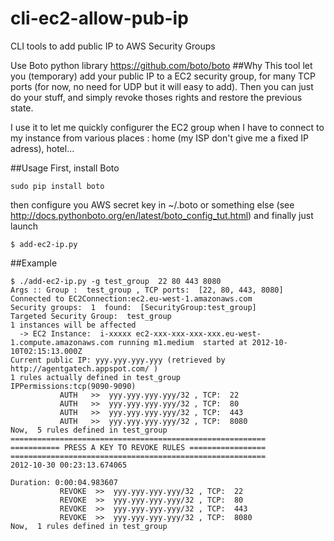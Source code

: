cli-ec2-allow-pub-ip
====================

CLI tools to add public IP to AWS Security Groups

Use Boto python library https://github.com/boto/boto
##Why
This tool let you (temporary) add your public IP to a EC2 security group, for many TCP ports (for now, no need for UDP but it will easy to add).
Then you can just do your stuff, and simply revoke thoses rights and restore the previous state.

I use it to let me quickly configurer the EC2 group when I have to connect to my instance from various places : home (my ISP don't give me a fixed IP adress), hotel...

##Usage
First, install Boto
```
sudo pip install boto
```
then configure you AWS secret key in ~/.boto or something else (see http://docs.pythonboto.org/en/latest/boto_config_tut.html)
and finally just launch 
```
$ add-ec2-ip.py
```
##Example
```
$ ./add-ec2-ip.py -g test_group  22 80 443 8080
Args :: Group :  test_group , TCP ports:  [22, 80, 443, 8080]
Connected to EC2Connection:ec2.eu-west-1.amazonaws.com
Security groups:  1  found:  [SecurityGroup:test_group]
Targeted Security Group:  test_group
1 instances will be affected
  -> EC2 Instance:  i-xxxxx ec2-xxx-xxx-xxx-xxx.eu-west-1.compute.amazonaws.com running m1.medium  started at 2012-10-10T02:15:13.000Z
Current public IP: yyy.yyy.yyy.yyy (retrieved by  http://agentgatech.appspot.com/ )
1 rules actually defined in test_group
IPPermissions:tcp(9090-9090)
           AUTH   >>  yyy.yyy.yyy.yyy/32 , TCP:  22
           AUTH   >>  yyy.yyy.yyy.yyy/32 , TCP:  80
           AUTH   >>  yyy.yyy.yyy.yyy/32 , TCP:  443
           AUTH   >>  yyy.yyy.yyy.yyy/32 , TCP:  8080
Now,  5 rules defined in test_group
=========================================================
=========== PRESS A KEY TO REVOKE RULES =================
=========================================================
2012-10-30 00:23:13.674065

Duration: 0:00:04.983607
           REVOKE  >>  yyy.yyy.yyy.yyy/32 , TCP:  22
           REVOKE  >>  yyy.yyy.yyy.yyy/32 , TCP:  80
           REVOKE  >>  yyy.yyy.yyy.yyy/32 , TCP:  443  
           REVOKE  >>  yyy.yyy.yyy.yyy/32 , TCP:  8080
Now,  1 rules defined in test_group
```
